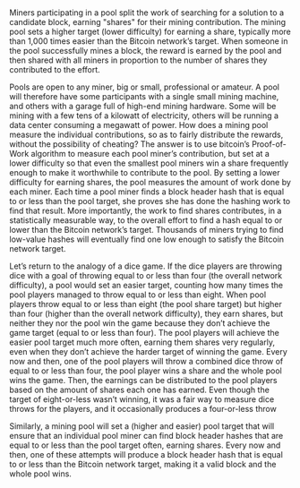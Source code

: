 # 


Miners participating in a pool split the work of searching for a solution to a candidate block, earning "shares" for their mining contribution. The mining pool sets a higher target (lower difficulty) for earning a share, typically more than 1,000 times easier than the Bitcoin network’s target. When someone in the pool successfully mines a block, the reward is earned by the pool and then shared with all miners in proportion to the number of shares they contributed to the effort.


Pools are open to any miner, big or small, professional or amateur. A pool will therefore have some participants with a single small mining machine, and others with a garage full of high-end mining hardware. Some will be mining with a few tens of a kilowatt of electricity, others will be running a data center consuming a megawatt of power. How does a mining pool measure the individual contributions, so as to fairly distribute the rewards, without the possibility of cheating? The answer is to use bitcoin’s Proof-of-Work algorithm to measure each pool miner’s contribution, but set at a lower difficulty so that even the smallest pool miners win a share frequently enough to make it worthwhile to contribute to the pool. By setting a lower difficulty for earning shares, the pool measures the amount of work done by each miner. Each time a pool miner finds a block header hash that is equal to or less than the pool target, she proves she has done the hashing work to find that result. More importantly, the work to find shares contributes, in a statistically measurable way, to the overall effort to find a hash equal to or lower than the Bitcoin network’s target. Thousands of miners trying to find low-value hashes will eventually find one low enough to satisfy the Bitcoin network target.

Let’s return to the analogy of a dice game. If the dice players are throwing dice with a goal of throwing equal to or less than four (the overall network difficulty), a pool would set an easier target, counting how many times the pool players managed to throw equal to or less than eight. When pool players throw equal to or less than eight (the pool share target) but higher than four (higher than the overall network difficulty), they earn shares, but neither they nor the pool win the game because they don’t achieve the game target (equal to or less than four). The pool players will achieve the easier pool target much more often, earning them shares very regularly, even when they don’t achieve the harder target of winning the game. Every now and then, one of the pool players will throw a combined dice throw of equal to or less than four, the pool player wins a share and the whole pool wins the game. Then, the earnings can be distributed to the pool players based on the amount of shares each one has earned. Even though the target of eight-or-less wasn’t winning, it was a fair way to measure dice throws for the players, and it occasionally produces a four-or-less throw


Similarly, a mining pool will set a (higher and easier) pool target that will ensure that an individual pool miner can find block header hashes that are equal to or less than the pool target often, earning shares. Every now and then, one of these attempts will produce a block header hash that is equal to or less than the Bitcoin network target, making it a valid block and the whole pool wins.
